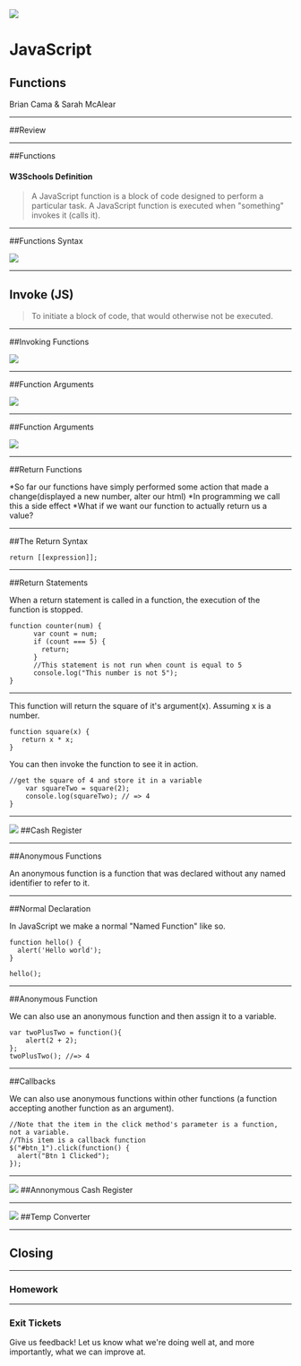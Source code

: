 <img src="img/ga-logo.png" style="border:none; background: transparent; box-shadow:none;" />

# JavaScript

## Functions

Brian Cama & Sarah McAlear

---


##Review

---

##Functions

#### W3Schools Definition

> A JavaScript function is a block of code designed to perform a
> particular task. A JavaScript function is executed when "something"
> invokes it (calls it).

----

##Functions Syntax

![](img/functions_syntax.png)

----

## Invoke (JS)

> To initiate a block of code, that would otherwise not be executed.

----

##Invoking Functions

![](img/function_calls.png)

----

##Function Arguments

![](img/argument_syntax.png)

----


##Function Arguments



![](img/function_call_argument)

----

##Return Functions

*<!--- .element: class="fragment" data-fragment-index="1" -->So far our functions have simply performed some action that made a change(displayed a new number, alter our html)
*<!--- .element: class="fragment" data-fragment-index="2" -->In programming we call this a side effect
*<!--- .element: class="fragment" data-fragment-index="3" -->What if we want our function to actually return us a value?

----

##The Return Syntax

<pre><code data-trim class="javascript">return [[expression]];</code></pre>

----

##Return Statements

When a return statement is called in a function, the execution of the function is stopped. 
<pre><code data-trim class="javascript">function counter(num) {
      var count = num;
      if (count === 5) {          
        return;
      }
      //This statement is not run when count is equal to 5
      console.log("This number is not 5");
}</code></pre>

----

This function will return the square of it's argument(x). Assuming x is a number.

<pre><code data-trim class="javascript">function square(x) {
   return x * x;
}</code></pre>

You can then invoke the function to see it in action.

<pre><code data-trim class="javascript">//get the square of 4 and store it in a variable
	var squareTwo = square(2);
	console.log(squareTwo); // => 4
}</code></pre>

----

![](img/code_along.png)
##Cash Register

---


##Anonymous Functions

An anonymous function is a function that was declared without any named identifier to refer to it.

----

##Normal Declaration

In JavaScript we make a normal "Named Function" like so.
<pre><code>function hello() {
  alert('Hello world');
}

hello();</code></pre>

----

##Anonymous Function

We can also use an anonymous function and then assign it to a variable. 

<pre><code>var twoPlusTwo = function(){
    alert(2 + 2);
};
twoPlusTwo(); //=> 4</code></pre>

----

##Callbacks

We can also use anonymous functions within other functions (a function accepting another function as an argument).

<pre><code>//Note that the item in the click method's parameter is a function, not a variable.​
​//This item is a callback function
$("#btn_1").click(function() {
  alert("Btn 1 Clicked");
});</code></pre>

----

![](img/code_along.png)
##Annonymous Cash Register

---

![](img/exercise_icon_md.png)
##Temp Converter

---

## Closing

----

### Homework

----

### Exit Tickets

Give us feedback! Let us know what we're doing well at, and more
importantly, what we can improve at.
